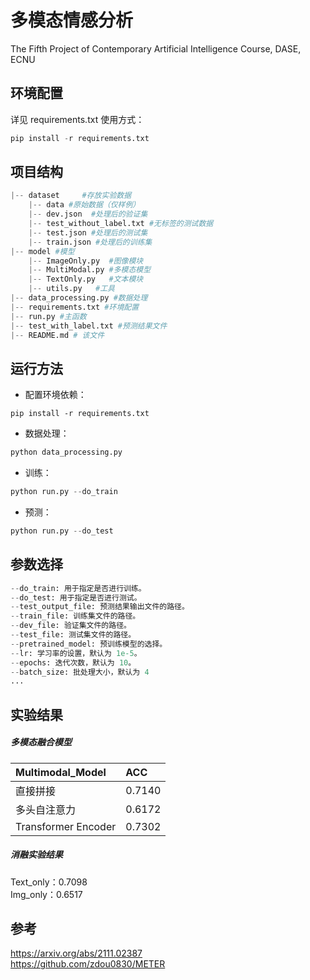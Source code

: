 # 多模态情感分析
The Fifth Project of Contemporary Artificial Intelligence Course, DASE, ECNU


## 环境配置

详见 requirements.txt 使用方式：

```py
pip install -r requirements.txt
```



## 项目结构

```py
|-- dataset     #存放实验数据
    |-- data #原始数据（仅样例）
    |-- dev.json  #处理后的验证集
    |-- test_without_label.txt #无标签的测试数据
    |-- test.json #处理后的测试集
    |-- train.json #处理后的训练集
|-- model #模型
    |-- ImageOnly.py  #图像模块
    |-- MultiModal.py #多模态模型
    |-- TextOnly.py   #文本模块
    |-- utils.py   #工具
|-- data_processing.py #数据处理
|-- requirements.txt #环境配置
|-- run.py #主函数
|-- test_with_label.txt #预测结果文件
|-- README.md # 该文件
```



## 运行方法

- 配置环境依赖：

```
pip install -r requirements.txt
```

- 数据处理：

```py
python data_processing.py
```

- 训练：

```py
python run.py --do_train
```

- 预测：

```py
python run.py --do_test
```



## 参数选择

```py
--do_train: 用于指定是否进行训练。
--do_test: 用于指定是否进行测试。
--test_output_file: 预测结果输出文件的路径。
--train_file: 训练集文件的路径。
--dev_file: 验证集文件的路径。
--test_file: 测试集文件的路径。
--pretrained_model: 预训练模型的选择。
--lr: 学习率的设置，默认为 1e-5。
--epochs: 迭代次数，默认为 10。
--batch_size: 批处理大小，默认为 4
...
```



## 实验结果

##### 多模态融合模型

| Multimodal_Model                                                    | ACC        |
| :------------------------------------------------------- | :--------- |
| 直接拼接                                 | 0.7140    |
| 多头自注意力                                   | 0.6172    |
| Transformer Encoder | 0.7302 |

##### 消融实验结果

Text_only：0.7098   
Img_only：0.6517 

## 参考
https://arxiv.org/abs/2111.02387    
https://github.com/zdou0830/METER


